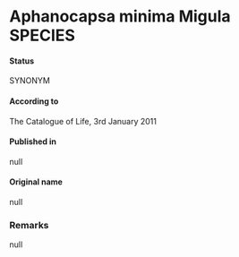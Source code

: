 # Aphanocapsa minima Migula SPECIES

#### Status
SYNONYM

#### According to
The Catalogue of Life, 3rd January 2011

#### Published in
null

#### Original name
null

### Remarks
null